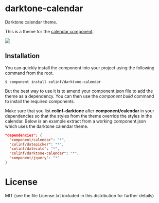 
# darktone-calendar

  Darktone calendar theme.

  This is a theme for the [calendar component](http://cl.ly/2M0i270T2Q1m).

  ![](http://f.cl.ly/items/2q443F2L0k2g1H3J142V/Image%202012.10.03%2016:19:48.png)

## Installation

You can quickly install the component into your project using the following command from the root.
```
$ component install colinf/darktone-calendar
```
But the best way to use it is to amend your component.json file to add the theme as a dependency. You can then use the *component build* command to install the required components.

Make sure that you list **colinf-darktone** after **component/calendar** in your dependencies so that the styles from the theme override the styles in the calendar. Below is an example extract from a working component.json which uses the darktone calendar theme.

```json
"dependencies": {
  "component/calendar": "*",
  "colinf/datepicker": "*",
  "colinf/datecalc": "*",
  "colinf/darktone-calendar": "*",
  "component/jquery": "*"
}
```
# License

  MIT (see the file License.txt included in this distribution for further details)
